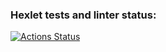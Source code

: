 ### Hexlet tests and linter status:
[![Actions Status](https://github.com/Traizee/frontend-project-46/actions/workflows/hexlet-check.yml/badge.svg)](https://github.com/Traizee/frontend-project-46/actions)